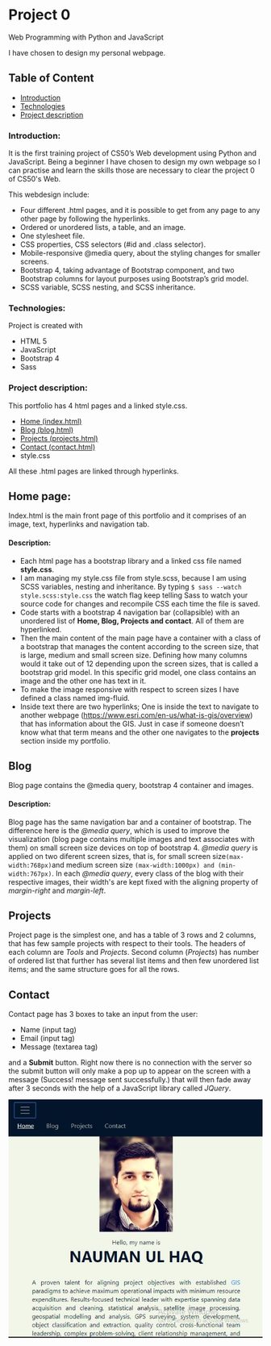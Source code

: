 # Project 0

Web Programming with Python and JavaScript

I have chosen to design my personal webpage.

## Table of Content
- [Introduction](#Introduction)
- [Technologies](#Technologies)
- [Project description](#Project-description)

### Introduction:
It is the first training project of CS50’s Web development using Python and JavaScript. Being a beginner I have chosen to design my own webpage so I can practise and learn the skills those are necessary to clear the project 0 of CS50's Web.

This webdesign include:
- Four different .html pages, and it is possible to get from any page to any other page by following the hyperlinks.
- Ordered or unordered lists, a table, and an image.
- One stylesheet file.
- CSS properties, CSS selectors (#id and .class selector).
- Mobile-responsive @media query, about the styling changes for smaller screens.
- Bootstrap 4, taking advantage of Bootstrap component, and two Bootstrap columns for layout purposes using Bootstrap’s grid model.
- SCSS variable, SCSS nesting, and SCSS inheritance.

### Technologies:
Project is created with

- HTML 5
- JavaScript
- Bootstrap 4
- Sass

### Project description:

This portfolio has 4 html pages and a linked style.css.

  - [Home (index.html)](#home-page)
  - [Blog (blog.html)](#blog)
  - [Projects (projects.html)](#projects)
  - [Contact (contact.html)](#contact)
  - style.css

All these .html pages are linked through hyperlinks.

## Home page:
Index.html is the main front page of this portfolio and it comprises of an image, text, hyperlinks and navigation tab.

#### Description:

- Each html page has a bootstrap library and a linked css file named **style.css**.
- I am managing my style.css file from style.scss, because I am using SCSS variables, nesting and inheritance. By typing ``` $ sass --watch style.scss:style.css ``` the watch flag keep telling Sass to watch your source code for changes and recompile CSS each time the file is saved.
- Code starts with a bootstrap 4 navigation bar (collapsible) with an unordered list of **Home, Blog, Projects and contact**. All of them are hyperlinked.
- Then the main content of the main page have a container with a class of a bootstrap that manages the content according to the screen size, that is large, medium and small screen size. Defining how many columns would it take out of 12 depending upon the screen sizes, that is called a bootstrap grid model. In this specific grid model, one class contains an image and the other one has text in it.
- To make the image responsive with respect to screen sizes I have defined a class named img-fluid.
- Inside text there are two hyperlinks; One is inside the text to navigate to another webpage (https://www.esri.com/en-us/what-is-gis/overview) that has information about the GIS. Just in case if someone doesn’t know what that term means and the other one navigates to the **projects** section inside my portfolio.

## Blog

Blog page contains the @media query, bootstrap 4 container and images.

#### Description:

Blog page has the same navigation bar and a container of bootstrap. The difference here is the *@media query*, which is used to improve the visualization (blog page contains multiple images and text associates with them) on small screen size devices on top of bootstrap 4. *@media query* is applied on two diferent screen sizes, that is, for small screen size```(max-width:768px)```and medium screen size ```(max-width:1000px) and (min-width:767px)```. In each *@media query*, every class of the blog with their respective images, their width's are kept fixed with the aligning property of *margin-right* and *margin-left*.

## Projects

Project page is the simplest one, and has a table of 3 rows and 2 columns, that has few sample projects with respect to their tools. The headers of each column are *Tools* and *Projects*. Second column (*Projects*) has number of ordered list that further has several list items and then few unordered list items; and the same structure goes for all the rows.

## Contact

Contact page has 3 boxes to take an input from the user:

- Name (input tag)
- Email (input tag)
- Message (textarea tag)

and a **Submit** button. Right now there is no connection with the server so the submit button will only make a pop up to appear on the screen with a message (Success! message sent successfully.) that will then fade away after 3 seconds with the help of a JavaScript library called  *JQuery*.

[![IMAGE ALT TEXT HERE](thumbnail/thumbnail.jpg)](https://youtu.be/UspV1OcO8to)
